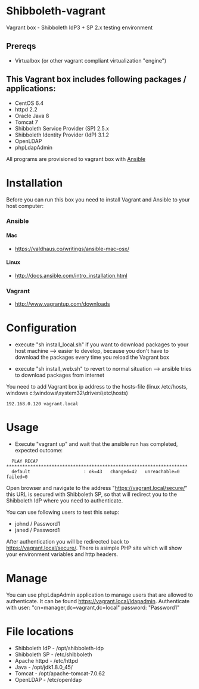 # Shibboleth-vagrant
Vagrant box - Shibboleth IdP3 + SP 2.x testing environment

## Prereqs
* Virtualbox (or other vagrant compliant virtualization "engine")

## This Vagrant box includes following packages / applications:
* CentOS 6.4
* httpd 2.2
* Oracle Java 8
* Tomcat 7
* Shibboleth Service Provider (SP) 2.5.x
* Shibboleth Identity Provider (IdP) 3.1.2
* OpenLDAP
* phpLdapAdmin

All programs are provisioned to vagrant box with [Ansible](https://www.google.com)

# Installation

Before you can run this box you need to install Vagrant and Ansible to your host computer:
### Ansible

#### Mac
* https://valdhaus.co/writings/ansible-mac-osx/

#### Linux
* http://docs.ansible.com/intro_installation.html

### Vagrant
* http://www.vagrantup.com/downloads

# Configuration
* execute "sh install_local.sh" if you want to download packages to your host machine --> easier to develop, because you don't have to download the packages every time you reload the Vagrant box

* execute "sh install_web.sh" to revert to normal situation --> ansible tries to download packages from internet

You need to add Vagrant box ip address to the hosts-file (linux /etc/hosts, windows c:\windows\system32\drivers\etc\hosts)

```
192.168.0.120 vagrant.local
```

# Usage

* Execute "vagrant up" and wait that the ansible run has completed, expected outcome:

```
  PLAY RECAP ********************************************************************
  default                    : ok=43   changed=42   unreachable=0    failed=0
```

Open browser and navigate to the address "https://vagrant.local/secure/" this URL is secured with Shibboleth SP, so that will redirect you to the Shibboleth IdP where you need to authenticate.

You can use following users to test this setup:
* johnd / Password1
* janed / Password1

After authentication you will be redirected back to https://vagrant.local/secure/. There is asimple PHP site which will show your environment variables and http headers.

# Manage
You can use phpLdapAdmin application to manage users that are allowed to authenticate. It can be found https://vagrant.local/ldapadmin. Authenticate with user: "cn=manager,dc=vagrant,dc=local" password: "Password1"

# File locations

* Shibboleth IdP - /opt/shibboleth-idp
* Shibboleth SP - /etc/shibboleth
* Apache httpd - /etc/httpd
* Java - /opt/jdk1.8.0_45/
* Tomcat - /opt/apache-tomcat-7.0.62
* OpenLDAP - /etc/openldap